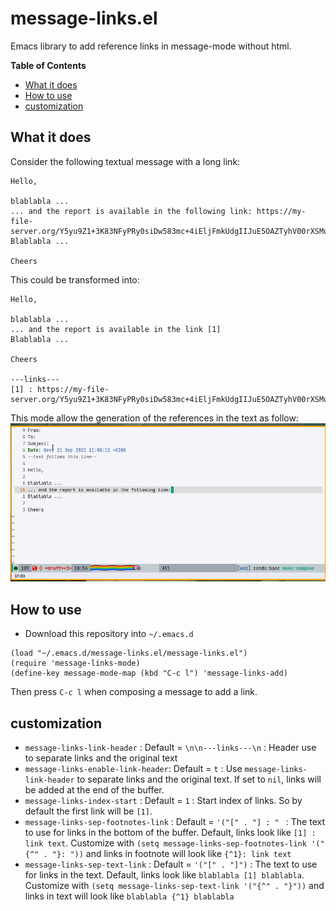 # message-links.el

Emacs library to add reference links in message-mode without html.

<!-- markdown-toc start - Don't edit this section. Run M-x markdown-toc-refresh-toc -->
**Table of Contents**

- [What it does](#what-it-does)
- [How to use](#how-to-use)
- [customization](#customization)

<!-- markdown-toc end -->


## What it does

Consider the following textual message with a long link:

``` text
Hello,

blablabla ...
... and the report is available in the following link: https://my-file-server.org/Y5yu9Z1+3K83NFyPRy0siDw583mc+4iEljFmkUdgIIJuE5OAZTyhV00rXSMu/LP6z/o8HoD8hnXVIg2bwkddXw==
Blablabla ...

Cheers

```

This could be transformed into:

``` text
Hello,

blablabla ...
... and the report is available in the link [1]
Blablabla ...

Cheers

---links---
[1] : https://my-file-server.org/Y5yu9Z1+3K83NFyPRy0siDw583mc+4iEljFmkUdgIIJuE5OAZTyhV00rXSMu/LP6z/o8HoD8hnXVIg2bwkddXw==
```

This mode allow the generation of the references in the text as follow:
![message-links demo](doc/message-links-demo.gif)

## How to use

- Download this repository into `~/.emacs.d`
``` elisp
(load "~/.emacs.d/message-links.el/message-links.el")
(require 'message-links-mode)
(define-key message-mode-map (kbd "C-c l") 'message-links-add)
```

Then press `C-c l` when composing a message to add a link.

## customization

- `message-links-link-header` : Default = `\n\n---links---\n` : Header use to separate links and the original text
- `message-links-enable-link-header`: Default = `t` : Use `message-links-link-header` to separate links and the original text. If set to `nil`, links will be added at the end of the buffer.
- `message-links-index-start` : Default = `1` : Start index of links. So by default the first link will be `[1]`.
- `message-links-sep-footnotes-link` : Default = `'("[" . "] : " ` : The text to use for links in the bottom of the buffer. Default, links look like `[1] : link text`. Customize with `(setq message-links-sep-footnotes-link '("{^" . "}: "))` and links in footnote will look like `{^1}: link text`
- `message-links-sep-text-link` : Default = `'("[" . "]")` : The text to use for links in the text. Default, links look like `blablabla [1] blablabla`. Customize with `(setq message-links-sep-text-link '("{^" . "}"))` and links in text will look like `blablabla {^1} blablabla`

